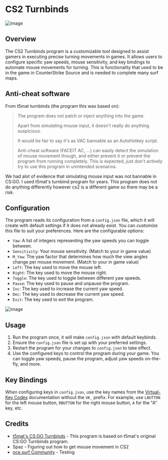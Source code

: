 # CS2 Turnbinds

![image](https://github.com/ws-cs2/cs2-turnbinds/assets/149922947/02da5f15-f803-4e53-aa2b-06a5a2ffba2d)

## Overview

The CS2 Turnbinds program is a customizable tool designed to assist gamers in executing precise turning movements in games. It allows users to configure specific yaw speeds, mouse sensitivity, and key bindings to automate mouse movements for turning. This is functionality that used to be in the game in CounterStrike Source and is needed to complete many surf maps.

## Anti-cheat software

From t5mat turnbinds (the program this was based on):

> The program does not patch or inject anything into the game.
> 
> Apart from simulating mouse input, it doesn't really do anything suspicious.
> 
> It would be fair to say it's as VAC bannable as an AutoHotkey script.
> 
> Anti-cheat software (FACEIT AC, ...) can easily detect the simulation of mouse movement though, and either prevent it or prevent the program from running completely. This is expected, just don't actively try to use this program in unintended scenarios.

We had alot of evidence that simulating mouse input was not bannable in CS:GO. I used t5mat's turnbind program for years. This program does not do anything differently however cs2 is a different game so there may be a risk.

## Configuration

The program reads its configuration from a `config.json` file, which it will create with default settings if it does not already exist. You can customize this file to suit your preferences. Here are the configurable options:

- `Yaw`: A list of integers representing the yaw speeds you can toggle between.
- `Sensitivity`: Your mouse sensitivity. (Match to your in game value)
- `M_Yaw`: The yaw factor that determines how much the view angles change per mouse movement. (Match to your in game value)
- `Left`: The key used to move the mouse left.
- `Right`: The key used to move the mouse right.
- `Toggle`: The key used to toggle between different yaw speeds.
- `Pause`: The key used to pause and unpause the program.
- `Inc`: The key used to increase the current yaw speed.
- `Dec`: The key used to decrease the current yaw speed.
- `Exit`: The key used to exit the program.

![image](https://github.com/ws-cs2/cs2-turnbinds/assets/149922947/8550fec1-3727-47d8-bcd6-860a4841e455)

## Usage

1. Run the program once, it will make `config.json` with default keybinds.
1. Ensure the `config.json` file is set up with your preferred settings.
2. Restart the program for your changes to `config.json` to take effect.
3. Use the configured keys to control the program during your game. You can toggle yaw speeds, pause the program, adjust yaw speeds on-the-fly, and more.

## Key Bindings

When configuring keys in `config.json`, use the key names from the [Virtual-Key Codes](https://learn.microsoft.com/en-us/windows/win32/inputdev/virtual-key-codes) documentation without the `VK_` prefix. For example, use `LBUTTON` for the left mouse button, `RBUTTON` for the right mouse button, `A` for the "A" key, etc.


## Credits

 - [t5mat's CS:GO Turnbinds](https://github.com/t5mat/turnbinds) - This program is based on t5mat's original CS:GO Turnbinds program.
 - Spaz - Figuring out how to get mouse movement in CS2
 - [oce.surf Community](https://oce.surf) - Testing
